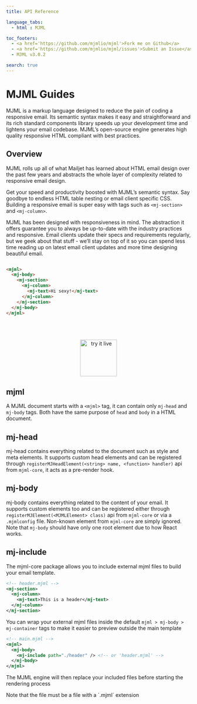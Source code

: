 ```yaml
---
title: API Reference

language_tabs:
  - html : MJML

toc_footers:
  - <a href='https://github.com/mjmlio/mjml'>Fork me on Github</a>
  - <a href='https://github.com/mjmlio/mjml/issues'>Submit an Issue</a>
  - MJML v3.0.2

search: true
---
```



# MJML Guides

MJML is a markup language designed to reduce the pain of coding a responsive email. Its semantic syntax makes it easy and straightforward and its rich standard components library speeds up your development time and lightens your email codebase. MJML’s open-source engine generates high quality responsive HTML compliant with best practices.

## Overview

MJML rolls up all of what Mailjet has learned about HTML email design over the past few years and abstracts the whole layer of complexity related to responsive email design.

Get your speed and productivity boosted with MJML’s semantic syntax. Say goodbye to endless HTML table nesting or email client specific CSS. Building a responsive email is super easy with tags such as `<mj-section>` and `<mj-column>`.

MJML has been designed with responsiveness in mind. The abstraction it offers guarantee you to always be up-to-date with the industry practices and responsive. Email clients update their specs and requirements regularly, but we geek about that stuff - we’ll stay on top of it so you can spend less time reading up on latest email client updates and more time designing beautiful email.

``` html

<mjml>
  <mj-body>
    <mj-section>
      <mj-column>
        <mj-text>Hi sexy!</mj-text>
      </mj-column>
    </mj-section>
  </mj-body>
</mjml>

```
<p align="center">
  <br />
  <br />
  <br />
  <a href="/try-it-live/intro"><img width="100px" src="https://mjml.io/assets/img/svg/TRYITLIVE.svg" alt="try it live" /></a>
</p>


## mjml

A MJML document starts with a `<mjml>` tag, it can contain only `mj-head` and `mj-body` tags. Both have the same purpose of `head` and `body` in a HTML document.

## mj-head

mj-head contains everything related to the document such as style and meta elements. It supports custom head elements and can be registered through `registerMJHeadElement(<string> name, <function> handler)` api from `mjml-core`, it acts as a pre-render hook.


## mj-body

mj-body contains everything related to the content of your email. It supports custom elements too and can be registered either through `registerMJElement(<MJMLElement> class)` api from `mjml-core` or via a `.mjmlconfig` file. Non-known element from `mjml-core` are simply ignored. Note that `mj-body` should have only one root element due to how React works.


## mj-include

The mjml-core package allows you to include external mjml files to build your email template.

```xml
<!-- header.mjml -->
<mj-section>
  <mj-column>
    <mj-text>This is a header</mj-text>
  </mj-column>
</mj-section>
```

You can wrap your external mjml files inside the default `mjml > mj-body > mj-container`
tags to make it easier to preview outside the main template


```xml
<!-- main.mjml -->
<mjml>
  <mj-body>
    <mj-include path="./header" /> <!-- or 'header.mjml' -->
  </mj-body>
</mjml>
```

The MJML engine will then replace your included files before starting the rendering process

<aside class="notice">
Note that the file must be a file with a `.mjml` extension
</aside>
